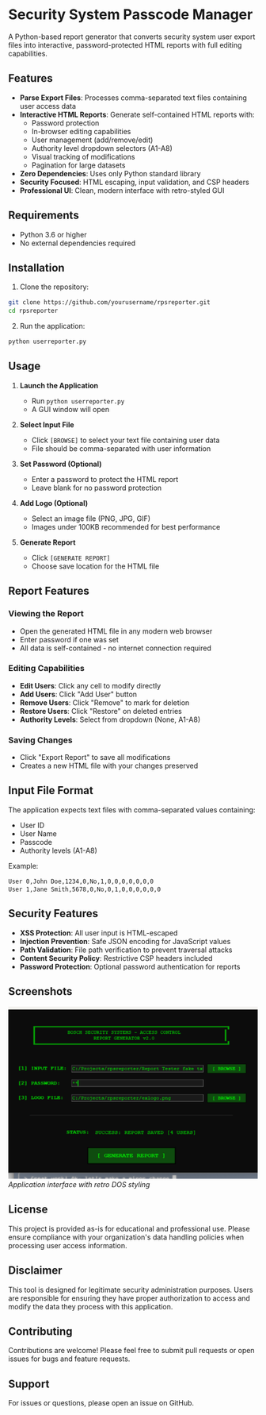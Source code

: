 # Security System Passcode Manager

A Python-based report generator that converts security system user export files into interactive, password-protected HTML reports with full editing capabilities.

## Features

- **Parse Export Files**: Processes comma-separated text files containing user access data
- **Interactive HTML Reports**: Generate self-contained HTML reports with:
  - Password protection
  - In-browser editing capabilities
  - User management (add/remove/edit)
  - Authority level dropdown selectors (A1-A8)
  - Visual tracking of modifications
  - Pagination for large datasets
- **Zero Dependencies**: Uses only Python standard library
- **Security Focused**: HTML escaping, input validation, and CSP headers
- **Professional UI**: Clean, modern interface with retro-styled GUI

## Requirements

- Python 3.6 or higher
- No external dependencies required

## Installation

1. Clone the repository:
```bash
git clone https://github.com/yourusername/rpsreporter.git
cd rpsreporter
```

2. Run the application:
```bash
python userreporter.py
```

## Usage

1. **Launch the Application**
   - Run `python userreporter.py`
   - A GUI window will open

2. **Select Input File**
   - Click `[BROWSE]` to select your text file containing user data
   - File should be comma-separated with user information

3. **Set Password (Optional)**
   - Enter a password to protect the HTML report
   - Leave blank for no password protection

4. **Add Logo (Optional)**
   - Select an image file (PNG, JPG, GIF)
   - Images under 100KB recommended for best performance

5. **Generate Report**
   - Click `[GENERATE REPORT]`
   - Choose save location for the HTML file

## Report Features

### Viewing the Report
- Open the generated HTML file in any modern web browser
- Enter password if one was set
- All data is self-contained - no internet connection required

### Editing Capabilities
- **Edit Users**: Click any cell to modify directly
- **Add Users**: Click "Add User" button
- **Remove Users**: Click "Remove" to mark for deletion
- **Restore Users**: Click "Restore" on deleted entries
- **Authority Levels**: Select from dropdown (None, A1-A8)

### Saving Changes
- Click "Export Report" to save all modifications
- Creates a new HTML file with your changes preserved

## Input File Format

The application expects text files with comma-separated values containing:
- User ID
- User Name
- Passcode
- Authority levels (A1-A8)

Example:
```
User 0,John Doe,1234,0,No,1,0,0,0,0,0,0,0
User 1,Jane Smith,5678,0,No,0,1,0,0,0,0,0,0
```

## Security Features

- **XSS Protection**: All user input is HTML-escaped
- **Injection Prevention**: Safe JSON encoding for JavaScript values
- **Path Validation**: File path verification to prevent traversal attacks
- **Content Security Policy**: Restrictive CSP headers included
- **Password Protection**: Optional password authentication for reports

## Screenshots

![Application GUI](screenshot.png)
*Application interface with retro DOS styling*

## License

This project is provided as-is for educational and professional use. Please ensure compliance with your organization's data handling policies when processing user access information.

## Disclaimer

This tool is designed for legitimate security administration purposes. Users are responsible for ensuring they have proper authorization to access and modify the data they process with this application.

## Contributing

Contributions are welcome! Please feel free to submit pull requests or open issues for bugs and feature requests.

## Support

For issues or questions, please open an issue on GitHub.